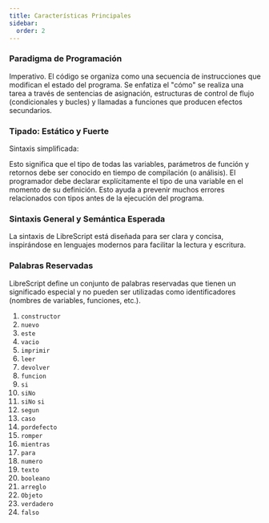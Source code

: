 ```yaml
---
title: Características Principales
sidebar:
  order: 2
---
```


### Paradigma de Programación

Imperativo. El código se organiza como una secuencia de instrucciones que modifican el estado del programa. Se enfatiza el "cómo" se realiza una tarea a través de sentencias de asignación, estructuras de control de flujo (condicionales y bucles) y llamadas a funciones que producen efectos secundarios.

### Tipado: Estático y Fuerte

Sintaxis simplificada:

Esto significa que el tipo de todas las variables, parámetros de función y retornos debe ser conocido en tiempo de compilación (o análisis). El programador debe declarar explícitamente el tipo de una variable en el momento de su definición. Esto ayuda a prevenir muchos errores relacionados con tipos antes de la ejecución del programa.

### Sintaxis General y Semántica Esperada

La sintaxis de LibreScript está diseñada para ser clara y concisa, inspirándose en lenguajes modernos para facilitar la lectura y escritura.

### Palabras Reservadas

LibreScript define un conjunto de palabras reservadas que tienen un significado especial y no pueden ser utilizadas como identificadores (nombres de variables, funciones, etc.).

1. `constructor`
2. `nuevo`
3. `este`
4. `vacio`
5. `imprimir`
6. `leer`
7. `devolver`
8. `funcion`
9. `si`
10. `siNo`
11. `siNo` `si`
12. `segun`
13. `caso`
14. `pordefecto`
15. `romper`
16. `mientras`
17. `para`
18. `numero`
19. `texto`
20. `booleano`
21. `arreglo`
22. `Objeto`
23. `verdadero`
24. `falso`
